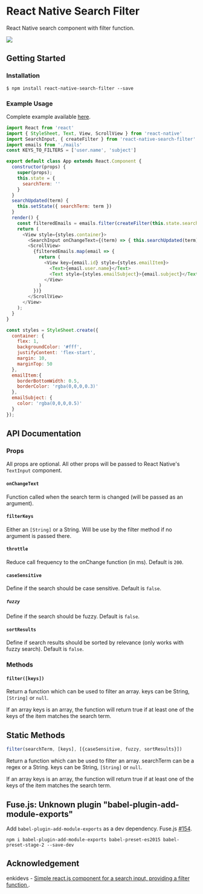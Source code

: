 
# React Native Search Filter

React Native search component with filter function.

![](https://media.giphy.com/media/l3JDnn1QT0ANhltKw/giphy.gif)

## Getting Started

### Installation
`$ npm install react-native-search-filter --save`

### Example Usage
Complete example available [here](/example).

```js
import React from 'react'
import { StyleSheet, Text, View, ScrollView } from 'react-native'
import SearchInput, { createFilter } from 'react-native-search-filter'
import emails from './mails'
const KEYS_TO_FILTERS = ['user.name', 'subject']

export default class App extends React.Component {
  constructor(props) {
    super(props);
    this.state = {
      searchTerm: ''
    }
  }
  searchUpdated(term) {
    this.setState({ searchTerm: term })
  }
  render() {
    const filteredEmails = emails.filter(createFilter(this.state.searchTerm, KEYS_TO_FILTERS))
    return (
      <View style={styles.container}>
        <SearchInput onChangeText={(term) => { this.searchUpdated(term) }} />
        <ScrollView>
          {filteredEmails.map(email => {
            return (
              <View key={email.id} style={styles.emailItem}>
                <Text>{email.user.name}</Text>
                <Text style={styles.emailSubject}>{email.subject}</Text>
              </View>
            )
          })}
        </ScrollView>
      </View>
    );
  }
}

const styles = StyleSheet.create({
  container: {
    flex: 1,
    backgroundColor: '#fff',
    justifyContent: 'flex-start',
    margin: 10,
    marginTop: 50
  },
  emailItem:{
    borderBottomWidth: 0.5,
    borderColor: 'rgba(0,0,0,0.3)'
  },
  emailSubject: {
    color: 'rgba(0,0,0,0.5)'
  }
});
```

## API Documentation

### Props

All props are optional. All other props will be passed to React Native's ```TextInput``` component.

#### ```onChangeText```
Function called when the search term is changed (will be passed as an argument).

#### ```filterKeys```

Either an ```[String]``` or a String. Will be use by the filter method if no argument is passed there.

#### ```throttle```

Reduce call frequency to the onChange function (in ms). Default is ```200```.

#### ```caseSensitive```

Define if the search should be case sensitive. Default is ```false```.

##### ```fuzzy```

Define if the search should be fuzzy. Default is ```false```.

#### ```sortResults```

Define if search results should be sorted by relevance (only works with fuzzy search). Default is ```false```.

### Methods

#### ```filter([keys])```

Return a function which can be used to filter an array. keys can be String, ```[String]``` or ```null```.

If an array keys is an array, the function will return true if at least one of the keys of the item matches the search term.

## Static Methods
```js
filter(searchTerm, [keys], [{caseSensitive, fuzzy, sortResults}])
```

Return a function which can be used to filter an array. searchTerm can be a regex or a String. keys can be String, ```[String]``` or ```null```.

If an array keys is an array, the function will return true if at least one of the keys of the item matches the search term.

## Fuse.js: Unknown plugin "babel-plugin-add-module-exports"
Add ```babel-plugin-add-module-exports``` as a dev dependency. Fuse.js [#154](https://github.com/krisk/Fuse/issues/154).

```npm i babel-plugin-add-module-exports babel-preset-es2015 babel-preset-stage-2 --save-dev```

## Acknowledgement
enkidevs - [Simple react.js component for a search input, providing a filter function ](https://github.com/enkidevs/react-search-input).

